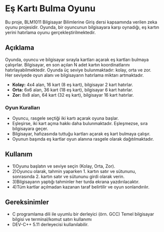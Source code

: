 # Eş Kartı Bulma Oyunu

Bu proje, BLM1011 Bilgisayar Bilimlerine Giriş dersi kapsamında verilen zeka oyunu projesidir. Oyunda, bir oyuncunun bilgisayara karşı oynadığı, eş kartın yerini hatırlama oyunu gerçekleştirilmektedir.

## Açıklama

Oyunda, oyuncu ve bilgisayar sırayla kartları açarak eş kartları bulmaya çalışırlar. Bilgisayar, en son açılan N adet kartın koordinatlarını hatırlayabilmektedir. Oyunda üç seviye bulunmaktadır: kolay, orta ve zor. Her seviyede oyun alanı ve bilgisayarın hatırlama miktarı artmaktadır.

- **Kolay:** 4x4 alan, 16 kart (8 eş kart), bilgisayar 2 kart hatırlar.
- **Orta:** 6x6 alan, 36 kart (18 eş kart), bilgisayar 6 kart hatırlar.
- **Zor:** 8x8 alan, 64 kart (32 eş kart), bilgisayar 16 kart hatırlar.

### Oyun Kuralları

- Oyuncu, rasgele seçtiği iki kartı açarak oyuna başlar.
- Eşleşirse, iki kart açma hakkı daha bulunmaktadır. Eşleşmezse, sıra bilgisayara geçer.
- Bilgisayar, hafızasında tuttuğu kartları açarak eş kart bulmaya çalışır.
- Oyunun başında eş kartlar oyun alanına rasgele olarak dağıtılmaktadır.
## Kullanım
- 1)Oyunu başlatın ve seviye seçin (Kolay, Orta, Zor).
- 2)Oyuncu olarak, tahmin yaparken 1. kartın satır ve sütununu, sonrasında 2. kartın satır ve sütununu girdi olarak verin.
- 3)Bilgisayarın yaptığı tahminler her turda ekrana yazdırılacaktır.
- 4)Tüm kartlar açılmadan kazanan taraf belirtilir ve oyun sonlandırılır.

## Gereksinimler
- C programlama dili ile uyumlu bir derleyici (örn. GCC) Temel bilgisayar bilgisi ve terminal/komut satırı kullanımı
- DEV-C++ 5.11 derleyecisi kullanılabilir.

